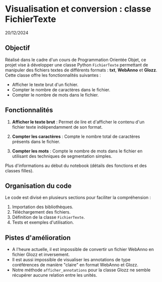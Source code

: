 # Visualisation et conversion : classe FichierTexte

20/12/2024

## Objectif

Réalisé dans le cadre d'un cours de Programmation Orientée Objet, ce projet vise à développer une classe Python `FichierTexte` permettant de manipuler des fichiers textes de différents formats : **txt**, **WebAnno** et **Glozz**. Cette classe offre les fonctionnalités suivantes :

- Afficher le texte brut d'un fichier.
- Compter le nombre de caractères dans le fichier.
- Compter le nombre de mots dans le fichier.


## Fonctionnalités

1. **Afficher le texte brut** : Permet de lire et d'afficher le contenu d'un fichier texte indépendamment de son format.

2. **Compter les caractères** : Compte le nombre total de caractères présents dans le fichier.

3. **Compter les mots** : Compte le nombre de mots dans le fichier en utilisant des techniques de segmentation simples.

Plus d'informations au début du notebook (détails des fonctions et des classes filles).


## Organisation du code

Le code est divisé en plusieurs sections pour faciliter la compréhension :

1. Importation des bibliothèques.
2. Téléchargement des fichiers.
3. Définition de la classe `FichierTexte`.
4. Tests et exemples d'utilisation.

## Pistes d'amélioration

- A l'heure actuelle, il est impossible de convertir un fichier WebAnno en fichier Glozz et inversement.
- Il est aussi impossible de visualiser les annotations de type coréférences de manière "claire" en format WebAnno et Glozz.
- Notre méthode `afficher_annotations` pour la classe Glozz ne semble récupérer aucune relation entre les unités.